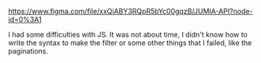 https://www.figma.com/file/xxQiABY3RQpR5bYc00gqzB/JUMIA-API?node-id=0%3A1

I had some difficulties with JS.
It was not about time, I didn't know how to write the syntax to make the filter or some other things that I failed, like the paginations.
